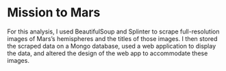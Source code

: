 # Mission to Mars
For this analysis, I used  BeautifulSoup and Splinter to scrape full-resolution images of Mars’s hemispheres and the titles of those images. I then stored the scraped data on a Mongo database, used a web application to display the data, and altered the design of the web app to accommodate these images.
